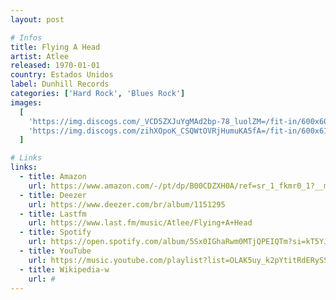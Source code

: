 ```yaml
---
layout: post

# Infos
title: Flying A Head
artist: Atlee
released: 1970-01-01
country: Estados Unidos
label: Dunhill Records
categories: ['Hard Rock', 'Blues Rock']
images:
  [
    'https://img.discogs.com/_VCD5ZXJuYgMAd2bp-78_luolZM=/fit-in/600x601/filters:strip_icc():format(jpeg):mode_rgb():quality(90)/discogs-images/R-1535668-1352369583-1230.jpeg.jpg',
    'https://img.discogs.com/zihXOpoK_CSQWtOVRjHumuKA5fA=/fit-in/600x614/filters:strip_icc():format(jpeg):mode_rgb():quality(90)/discogs-images/R-1212335-1583553668-4623.jpeg.jpg',
  ]

# Links
links:
  - title: Amazon
    url: https://www.amazon.com/-/pt/dp/B00CDZXH0A/ref=sr_1_fkmr0_1?__mk_pt_BR=%C3%85M%C3%85%C5%BD%C3%95%C3%91&dchild=1&keywords=flying+ahead+atlee&qid=1614481345&sr=8-1-fkmr0&tag=kvnol08-20
  - title: Deezer
    url: https://www.deezer.com/br/album/1151295
  - title: Lastfm
    url: https://www.last.fm/music/Atlee/Flying+A+Head
  - title: Spotify
    url: https://open.spotify.com/album/5Sx0IGhaRwm0MTjQPEIQTm?si=kT5YJwFNTy2RkejGsdYuCQ
  - title: YouTube
    url: https://music.youtube.com/playlist?list=OLAK5uy_k2pYtitRdERySSFFpN50INgngyiUF1gn8
  - title: Wikipedia-w
    url: #
---
```

